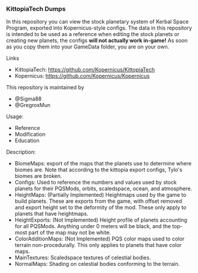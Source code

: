 ### KittopiaTech Dumps
In this repository you can view the stock planetary system of Kerbal Space Program, 
exported into Kopernicus-style configs. The data in this repository is intended to be used
as a reference when editing the stock planets or creating new planets, the configs **will not actually
work in-game!** As soon as you copy them into your GameData folder, you are on your own.

Links
* KittopiaTech: https://github.com/Kopernicus/KittopiaTech
* Kopernicus: https://github.com/Kopernicus/Kopernicus

This repository is maintained by
* @Sigma88
* @GregroxMun

Usage:
* Reference
* Modification
* Education

Description:
* BiomeMaps: export of the maps that the planets use to determine where biomes are. Note that according to the kittopia export configs, Tylo's biomes are broken.
* Configs: Used to reference the numbers and values used by stock planets for their PQSMods, orbits, scaledspace, ocean, and atmosphere.
* HeightMaps: (Partially Implemented) Heightmaps used by the game to build planets. These are exports from the game, with offset removed and export height set to the deformity of the mod. These only apply to planets that have heightmaps.
* HeightExports: (Not Implemented) Height profile of planets accounting for all PQSMods. Anything under 0 meters will be black, and the top-most part of the map may not be white.
* ColorAdditionMaps: (Not Implemented) PQS color maps used to color terrain non-procedurally. This only applies to planets that have color maps.
* MainTextures: Scaledspace textures of celestial bodies.
* NormalMaps: Shading on celestial bodies conforming to the terrain.
